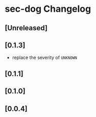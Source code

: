 <!-- Keep a Changelog guide -> https://keepachangelog.com -->

# sec-dog Changelog

## [Unreleased]

## [0.1.3]
* replace the severity of `UNKNOWN`

## [0.1.1]

## [0.1.0]

## [0.0.4]